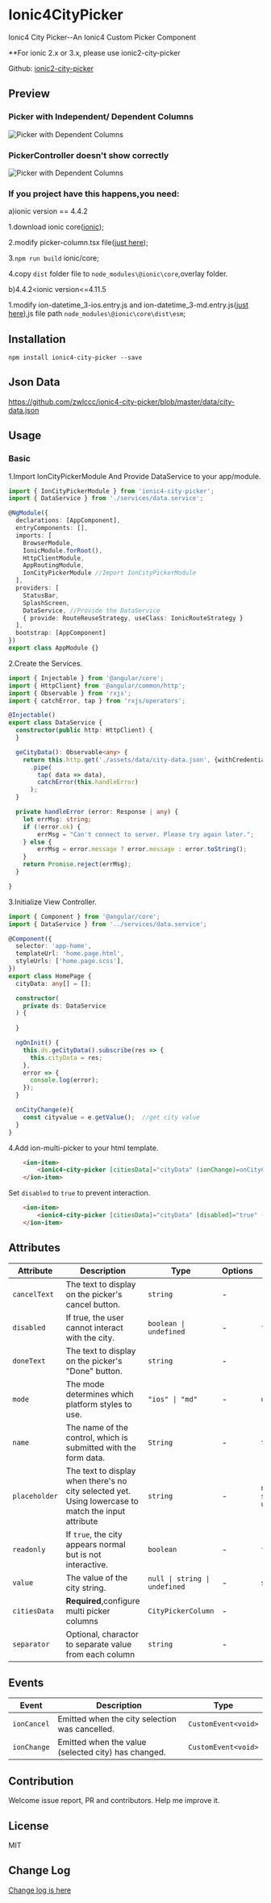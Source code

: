 # Ionic4CityPicker

Ionic4 City Picker--An Ionic4 Custom Picker Component

**For ionic 2.x or 3.x, please use ionic2-city-picker

Github: [ionic2-city-picker](https://github.com/hsuanxyz/ionic2-city-picker)

## Preview
### Picker with Independent/ Dependent Columns

![Picker with Dependent Columns](https://github.com/zwlccc/ionic4-city-picker/blob/master/img/dependent.gif?raw=true)

### PickerController doesn't show correctly

![Picker with Dependent Columns](https://github.com/zwlccc/ionic4-city-picker/blob/master/img/repeatcss.gif?raw=true)

### If you project have this happens,you need:
a)ionic version == 4.4.2

1.download ionic core([ionic](https://github.com/ionic-team/ionic));

2.modify picker-column.tsx file([just here](https://github.com/zwlccc/ionic4-city-picker/blob/master/picker-column/picker-column.tsx));

3.```npm run build``` ionic/core;

4.copy ```dist``` folder file to ```node_modules\@ionic\core```,overlay folder.

b)4.4.2<ionic version<=4.11.5

1.modify ion-datetime_3-ios.entry.js and ion-datetime_3-md.entry.js([just here](https://github.com/zwlccc/ionic4-city-picker/blob/master/modify-datetime-entry-file)),js file path ```node_modules\@ionic\core\dist\esm```;
  
## Installation
```
npm install ionic4-city-picker --save
```

## Json Data
https://github.com/zwlccc/ionic4-city-picker/blob/master/data/city-data.json

## Usage

### Basic
1.Import IonCityPickerModule And Provide DataService to your app/module.
```Typescript
import { IonCityPickerModule } from 'ionic4-city-picker';
import { DataService } from './services/data.service';

@NgModule({
  declarations: [AppComponent],
  entryComponents: [],
  imports: [
    BrowserModule,
    IonicModule.forRoot(),
    HttpClientModule,
    AppRoutingModule,
    IonCityPickerModule //Import IonCityPickerModule
  ],
  providers: [
    StatusBar,
    SplashScreen,
    DataService, //Provide the DataService
    { provide: RouteReuseStrategy, useClass: IonicRouteStrategy }
  ],
  bootstrap: [AppComponent]
})
export class AppModule {}
```
2.Create the Services.
```typescript
import { Injectable } from '@angular/core';
import { HttpClient} from '@angular/common/http';
import { Observable } from 'rxjs';
import { catchError, tap } from 'rxjs/operators';

@Injectable()
export class DataService {
  constructor(public http: HttpClient) {
  }

  geCityData(): Observable<any> {
    return this.http.get('./assets/data/city-data.json', {withCredentials: false})
      .pipe(
        tap( data => data),
        catchError(this.handleError)
      );
  }

  private handleError (error: Response | any) {
    let errMsg: string;
    if (!error.ok) {
        errMsg = "Can't connect to server. Please try again later.";
    } else {
        errMsg = error.message ? error.message : error.toString();
    }
    return Promise.reject(errMsg);
  }

}
```
3.Initialize View Controller.
```typescript
import { Component } from '@angular/core';
import { DataService } from '../services/data.service';

@Component({
  selector: 'app-home',
  templateUrl: 'home.page.html',
  styleUrls: ['home.page.scss'],
})
export class HomePage {
  cityData: any[] = [];

  constructor(
    private ds: DataService
  ) {
    
  }

  ngOnInit() {
    this.ds.geCityData().subscribe(res => {
      this.cityData = res;
    },
    error => {
      console.log(error);
    });
  }

  onCityChange(e){
    const cityvalue = e.getValue();  //get city value
  }
}
```
4.Add ion-multi-picker to your html template. 

```html
    <ion-item>
        <ionic4-city-picker [citiesData]="cityData" (ionChange)=onCityChange($event)></ionic4-city-picker>
    </ion-item>
```

Set `disabled` to `true` to prevent interaction.

```html
    <ion-item>
        <ionic4-city-picker [citiesData]="cityData" [disabled]="true" (ionChange)=onCityChange($event)></ionic4-city-picker>
    </ion-item>
```
## Attributes
| Attribute | Description | Type | Options | Default|
|-----------|-------------|------|---------|--------|
|`cancelText`|The text to display on the picker's cancel button.| `string` | - | `'Cancel'` |
|`disabled`|If true, the user cannot interact with the city.| `boolean \| undefined` | - | `false` |
|`doneText`|The text to display on the picker's "Done" button.| `string` | - | `'Done'` |
|`mode`|The mode determines which platform styles to use.| `"ios" \| "md"` | - | `undefined` |
|`name`|The name of the control, which is submitted with the form data.| `String` | - | `this.inputId`|
|`placeholder`|The text to display when there's no city selected yet. Using lowercase to match the input attribute| `string` | - | `null \| string \| undefined` |
|`readonly`|If `true`, the city appears normal but is not interactive.| `boolean` | - | `false`
|`value`|The value of the city string.| `null \| string \| undefined` | - | `string` |
|`citiesData`|**Required**,configure multi picker columns | `CityPickerColumn`| - | `[]` |
|`separator`|Optional, charactor to separate value from each column| `string` | - | `'-'` |

## Events

| Event       | Description                                         | Type                                     |
| ----------- | --------------------------------------------------- | ---------------------------------------- |
| `ionCancel` | Emitted when the city selection was cancelled.  | `CustomEvent<void>`                      |
| `ionChange` | Emitted when the value (selected city) has changed. | `CustomEvent<void>` |

## Contribution

Welcome issue report, PR and contributors. Help me improve it.

## License
MIT

## Change Log
[Change log is here](https://github.com/zwlccc/ionic4-city-picker/blob/master/CHANGELOG.md)

